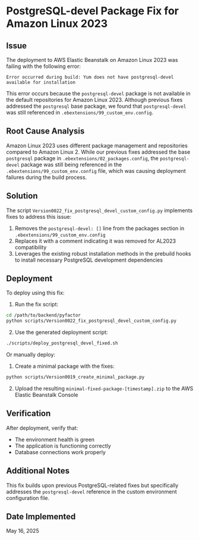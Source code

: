 # PostgreSQL-devel Package Fix for Amazon Linux 2023

## Issue
The deployment to AWS Elastic Beanstalk on Amazon Linux 2023 was failing with the following error:
```
Error occurred during build: Yum does not have postgresql-devel available for installation
```

This error occurs because the `postgresql-devel` package is not available in the default repositories for Amazon Linux 2023. Although previous fixes addressed the `postgresql` base package, we found that `postgresql-devel` was still referenced in `.ebextensions/99_custom_env.config`.

## Root Cause Analysis
Amazon Linux 2023 uses different package management and repositories compared to Amazon Linux 2. While our previous fixes addressed the base `postgresql` package in `.ebextensions/02_packages.config`, the `postgresql-devel` package was still being referenced in the `.ebextensions/99_custom_env.config` file, which was causing deployment failures during the build process.

## Solution
The script `Version0022_fix_postgresql_devel_custom_config.py` implements fixes to address this issue:

1. Removes the `postgresql-devel: []` line from the packages section in `.ebextensions/99_custom_env.config`
2. Replaces it with a comment indicating it was removed for AL2023 compatibility
3. Leverages the existing robust installation methods in the prebuild hooks to install necessary PostgreSQL development dependencies

## Deployment
To deploy using this fix:

1. Run the fix script:
```bash
cd /path/to/backend/pyfactor
python scripts/Version0022_fix_postgresql_devel_custom_config.py
```

2. Use the generated deployment script:
```bash
./scripts/deploy_postgresql_devel_fixed.sh
```

Or manually deploy:
1. Create a minimal package with the fixes:
```bash
python scripts/Version0019_create_minimal_package.py
```

2. Upload the resulting `minimal-fixed-package-[timestamp].zip` to the AWS Elastic Beanstalk Console

## Verification
After deployment, verify that:
- The environment health is green
- The application is functioning correctly
- Database connections work properly

## Additional Notes
This fix builds upon previous PostgreSQL-related fixes but specifically addresses the `postgresql-devel` reference in the custom environment configuration file.

## Date Implemented
May 16, 2025
